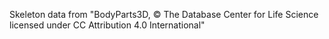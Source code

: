 Skeleton data from "BodyParts3D, © The Database Center for Life Science licensed under CC Attribution 4.0 International"